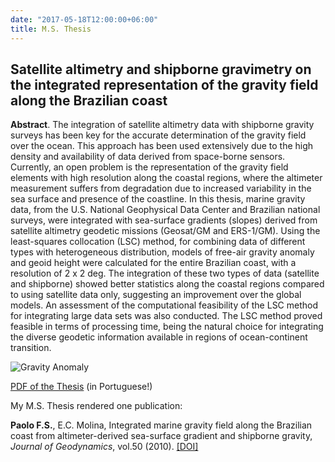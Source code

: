 ```yaml
---
date: "2017-05-18T12:00:00+06:00"
title: M.S. Thesis
---
```


## Satellite altimetry and shipborne gravimetry on the integrated representation of the gravity field along the Brazilian coast

**Abstract**. The integration of satellite altimetry data with shipborne gravity surveys has been key for the accurate determination of the gravity field over the ocean. This approach has been used extensively due to the high density and availability of data derived from space-borne sensors. Currently, an open problem is the representation of the gravity field elements with high resolution along the coastal regions, where the altimeter measurement suffers from degradation due to increased variability in the sea surface and presence of the coastline. In this thesis, marine gravity data, from the U.S. National Geophysical Data Center and Brazilian national surveys, were integrated with sea-surface gradients (slopes) derived from satellite altimetry geodetic missions (Geosat/GM and ERS-1/GM). Using the least-squares collocation (LSC) method, for combining data of different types with heterogeneous distribution, models of free-air gravity anomaly and geoid height were calculated for the entire Brazilian coast, with a resolution of 2 x 2 deg. The integration of these two types of data (satellite and shipborne) showed better statistics along the coastal regions compared to using satellite data only, suggesting an improvement over the global models. An assessment of the computational feasibility of the LSC method for integrating large data sets was also conducted. The LSC method proved feasible in terms of processing time, being the natural choice for integrating the diverse geodetic information available in regions of ocean-continent transition.

![Gravity Anomaly](/img/gravity_anom.png)

[PDF of the Thesis](http://www.iag.usp.br/pos/sites/default/files/m_fernando_s_paolo.pdf) (in Portuguese!)

My M.S. Thesis rendered one publication:

**Paolo F.S.**, E.C. Molina, Integrated marine gravity field along the Brazilian coast from altimeter-derived sea-surface gradient and shipborne gravity, *Journal of Geodynamics*, vol.50 (2010). [[DOI]](http://dx.doi.org/10.1016/j.jog.2010.04.003)

